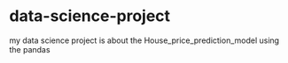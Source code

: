 # data-science-project
my data science project is about the House_price_prediction_model using the pandas
